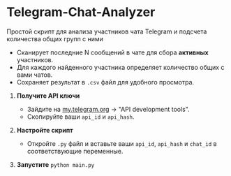 # Telegram-Chat-Analyzer
Простой скрипт для анализа участников чата Telegram и подсчета количества общих групп с ними

*   Сканирует последние N сообщений в чате для сбора **активных** участников.
*   Для каждого найденного участника определяет количество общих с вами чатов.
*   Сохраняет результат в `.csv` файл для удобного просмотра.

1.  **Получите API ключи**
    *   Зайдите на [my.telegram.org](https://my.telegram.org) → "API development tools".
    *   Скопируйте ваши `api_id` и `api_hash`.

2.  **Настройте скрипт**
    *   Откройте `.py` файл и вставьте ваши `api_id`, `api_hash` и `chat_id` в соответствующие переменные.

3.  **Запустите**
    `python main.py`

